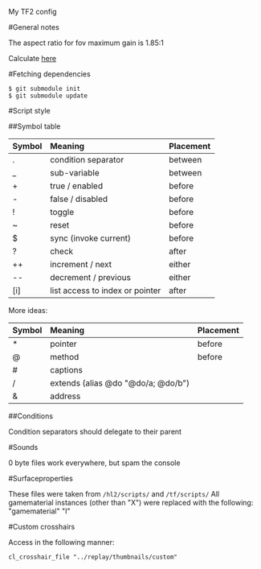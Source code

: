 My TF2 config

#General notes

The aspect ratio for fov maximum gain is 1.85:1

Calculate [here](http://www.rjdown.co.uk/projects/bfbc2/fovcalculator.php)

#Fetching dependencies

    $ git submodule init
    $ git submodule update

#Script style

##Symbol table

|Symbol|Meaning                           |Placement|
|:--   |:--                               |:--      |
|.     |condition separator               |between  |
|_     |sub-variable                      |between  |
|+     |true / enabled                    |before   |
|-     |false / disabled                  |before   |
|!     |toggle                            |before   |
|~     |reset                             |before   |
|$     |sync (invoke current)             |before   |
|?     |check                             |after    |
|++    |increment / next                  |either   |
|--    |decrement / previous              |either   |
|[i]   |list access to index or pointer   |after    |

More ideas:

|Symbol|Meaning                           |Placement|
|:--   |:--                               |:--      |
|*     |pointer                           |before   |
|@     |method                            |before   |
|#     |captions                          |         |
|/     |extends (alias @do "@do/a; @do/b")|         |
|&     |address                           |         |

##Conditions

Condition separators should delegate to their parent

#Sounds

0 byte files work everywhere, but spam the console

#Surfaceproperties

These files were taken from `/hl2/scripts/` and `/tf/scripts/`
All gamematerial instances (other than "X") were replaced with the following:
    "gamematerial"	"I"

#Custom crosshairs

Access in the following manner:

    cl_crosshair_file "../replay/thumbnails/custom"

